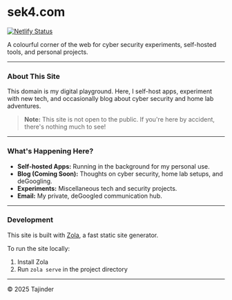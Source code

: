 # sek4.com

[![Netlify Status](https://api.netlify.com/api/v1/badges/2d993294-d370-4d59-8783-33ae2d65dc4b/deploy-status)](https://app.netlify.com/projects/sek4/deploys)

A colourful corner of the web for cyber security experiments, self-hosted tools, and personal projects.

---

### About This Site

This domain is my digital playground. Here, I self-host apps, experiment with new tech, and occasionally blog about cyber security and home lab adventures.

> **Note:** This site is not open to the public. If you're here by accident, there's nothing much to see!

---

### What's Happening Here?

- **Self-hosted Apps:** Running in the background for my personal use.
- **Blog (Coming Soon):** Thoughts on cyber security, home lab setups, and deGoogling.
- **Experiments:** Miscellaneous tech and security projects.
- **Email:** My private, deGoogled communication hub.

---

### Development

This site is built with [Zola](https://www.getzola.org/), a fast static site generator.

To run the site locally:
1. Install Zola
2. Run `zola serve` in the project directory

---

© 2025 Tajinder
